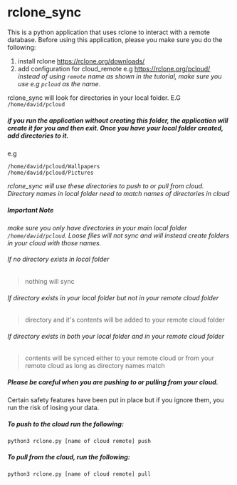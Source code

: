 # rclone_sync

This is a python application that uses rclone to interact with a remote database. Before using this application, please you make sure you do the following:
1. install rclone https://rclone.org/downloads/
2. add configuration for cloud_remote e.g https://rclone.org/pcloud/
   *instead of using `remote` name as shown in the tutorial, make sure you use e.g `pcloud` as the name.*


rclone_sync will look for directories in your local folder. E.G `/home/david/pcloud`

##### if you run the application without creating this folder, the application will create it for you and then exit. Once you have your local folder created, add directories to it.

e.g
```
/home/david/pcloud/Wallpapers
/home/david/pcloud/Pictures
```
*rclone_sync will use these directories to push to or pull from cloud. Directory names in local folder need to match names of directories in cloud*

##### Important Note
*make sure you only have directories in your main local folder `/home/david/pcloud`. Loose files will not sync and will instead create folders in your cloud with those names.*

###### If no directory exists in local folder

>nothing will sync

###### If directory exists in your local folder but not in your remote cloud folder

> directory and it's contents will be added to your remote cloud folder

###### If directory exists in both your local folder and in your remote cloud folder

>contents will be synced either to your remote cloud or from your remote cloud as long as directory names match

##### Please be careful when you are pushing to or pulling from your cloud.

Certain safety features have been put in place but if you ignore them, you run the risk of losing your data.

##### To push to the cloud run the following:
    python3 rclone.py [name of cloud remote] push


##### To pull from the cloud, run the following:
    python3 rclone.py [name of cloud remote] pull